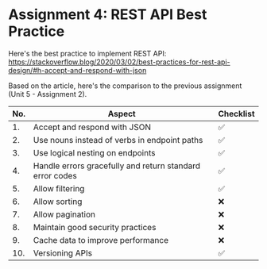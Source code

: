 # Assignment 4: REST API Best Practice
Here's the best practice to implement REST API: https://stackoverflow.blog/2020/03/02/best-practices-for-rest-api-design/#h-accept-and-respond-with-json

Based on the article, here's the comparison to the previous assignment (Unit 5 - Assignment 2).

| No. |            Aspect                            |  Checklist |
|-----|----------------------------------------------|------------|
| 1. | Accept and respond with JSON                 |     ✅     |
| 2. | Use nouns instead of verbs in endpoint paths |     ✅     |
| 3. | Use logical nesting on endpoints             |     ✅     |
| 4. | Handle errors gracefully and return standard error codes |     ✅     |
| 5. | Allow filtering                              |     ✅     |
| 6. | Allow sorting                                |     ❌     |
| 7. | Allow pagination                             |     ❌     |
| 8. | Maintain good security practices             |     ❌     |
| 9. | Cache data to improve performance            |     ❌     |
| 10. | Versioning APIs                             |     ✅     |